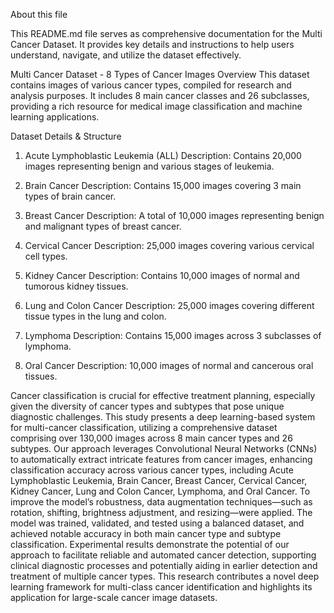 About this file

This README.md file serves as comprehensive documentation for the Multi Cancer Dataset. It provides key details and instructions to help users understand, navigate, and utilize the dataset effectively.

Multi Cancer Dataset - 8 Types of Cancer Images
Overview
This dataset contains images of various cancer types, compiled for research and analysis purposes. It includes 8 main cancer classes and 26 subclasses, providing a rich resource for medical image classification and machine learning applications.

Dataset Details & Structure
1. Acute Lymphoblastic Leukemia (ALL)
Description: Contains 20,000 images representing benign and various stages of leukemia.

2. Brain Cancer 
Description: Contains 15,000 images covering 3 main types of brain cancer.

3. Breast Cancer 
Description: A total of 10,000 images representing benign and malignant types of breast cancer.

4. Cervical Cancer 
Description: 25,000 images covering various cervical cell types.

5. Kidney Cancer 
Description: Contains 10,000 images of normal and tumorous kidney tissues.

6. Lung and Colon Cancer 
Description: 25,000 images covering different tissue types in the lung and colon.

7. Lymphoma 
Description: Contains 15,000 images across 3 subclasses of lymphoma.

8. Oral Cancer 
Description: 10,000 images of normal and cancerous oral tissues.

Cancer classification is crucial for effective treatment planning, especially given the diversity of cancer types and subtypes that pose unique diagnostic challenges. This study presents a deep learning-based system for multi-cancer classification, utilizing a comprehensive dataset comprising over 130,000 images across 8 main cancer types and 26 subtypes. Our approach leverages Convolutional Neural Networks (CNNs) to automatically extract intricate features from cancer images, enhancing classification accuracy across various cancer types, including Acute Lymphoblastic Leukemia, Brain Cancer, Breast Cancer, Cervical Cancer, Kidney Cancer, Lung and Colon Cancer, Lymphoma, and Oral Cancer. To improve the model’s robustness, data augmentation techniques—such as rotation, shifting, brightness adjustment, and resizing—were applied. The model was trained, validated, and tested using a balanced dataset, and achieved notable accuracy in both main cancer type and subtype classification. Experimental results demonstrate the potential of our approach to facilitate reliable and automated cancer detection, supporting clinical diagnostic processes and potentially aiding in earlier detection and treatment of multiple cancer types. This research contributes a novel deep learning framework for multi-class cancer identification and highlights its application for large-scale cancer image datasets.

